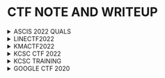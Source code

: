 # CTF NOTE AND WRITEUP
<details>
<summary>ASCIS 2022 QUALS</summary>

<p>
  
| Name | Type | Link Chall
| :---: | :---: | :---: |
| [Coconut](https://github.com/Ajomix/CTF/blob/main/ASCIS/coconut.md) |`REV`|[DOWNLOAD](https://github.com/Ajomix/CTF/blob/main/ALL%20CHALL/Coconut.exe)
| [Dummy](https://github.com/Ajomix/CTF/blob/main/ASCIS/dummy.md) |`REV`|[DOWNLOAD](https://github.com/Ajomix/CTF/blob/main/ALL%20CHALL/DummyOS.bin)
</details>

<details>
<summary>LINECTF2022</summary>

<p>
  
| Name | Type | Link Chall
| :---: | :---: | :---: |
| [Rolling](https://github.com/Ajomix/CTF/blob/main/LINECTF2022/rolling.md) |`REV`|[DOWNLOAD](https://github.com/Ajomix/CTF/blob/main/ALL%20CHALL/rolling.apk)
</details>

<details>
<summary>KMACTF2022</summary>

<p>
  
| Name | Type | Link Chall
| :---: | :---: | :---: |
| [Encryptor](https://github.com/Ajomix/CTF/blob/main/KMACTF2022/Encryptor.md) |`REV`|[DOWNLOAD](https://github.com/Ajomix/CTF/blob/main/ALL%20CHALL/Encryptor.zip)
| [NikoGoKill](https://github.com/Ajomix/CTF/blob/main/KMACTF2022/NikoGoKill.md) |`REV`|[DOWNLOAD](https://github.com/Ajomix/CTF/blob/main/ALL%20CHALL/nikoGoKill.apk)
</details>

<details>
<summary>KCSC CTF 2022 </summary>

<p>
  
| Name | Type | Link Chall
| :---: | :---: | :---: |
| [FlagChecker](https://github.com/Ajomix/CTF/blob/main/KCSC%202022/flagchecker.md) |`REV`|[DOWNLOAD](https://github.com/Ajomix/CTF/raw/main/ALL%20CHALL/FlagChecker.exe)
| [gogo](https://github.com/Ajomix/CTF/blob/main/KCSC%202022/gogogo.md) |`REV`|[DOWNLOAD](https://github.com/Ajomix/CTF/raw/main/ALL%20CHALL/gogogo)
| [HEA](https://github.com/Ajomix/CTF/blob/main/KCSC%202022/hea.md) |`REV`|[DOWNLOAD](https://github.com/Ajomix/CTF/raw/main/ALL%20CHALL/HEA.exe)
| [SECRET](https://github.com/Ajomix/CTF/blob/main/KCSC%202022/secret.md ) |`REV`|[DOWNLOAD](https://github.com/Ajomix/CTF/raw/main/ALL%20CHALL/secret.zip)
| [SIMPLE_BMP]( https://github.com/Ajomix/CTF/blob/main/KCSC%202022/Simple_BMP.md ) |`REV`|[DOWNLOAD](https://github.com/Ajomix/CTF/raw/main/ALL%20CHALL/Simple_BMP.zip)

</details>

<details>
<summary>KCSC TRAINING</summary>

<p>
  
| Name | Type | Link Chall
| :---: | :---: | :---: |
| [Crackmexx](https://github.com/Ajomix/CTF/blob/main/TRAINNING/CRACKMEXX.md) |`REV`|[DOWNLOAD](https://github.com/Ajomix/CTF/raw/main/ALL%20CHALL/crackmexxx)
| [AntiDebug](https://github.com/Ajomix/CTF/blob/main/TRAINNING/AntiDebugChall.md) |`REV`|[DOWNLOAD](https://github.com/Ajomix/CTF/raw/main/ALL%20CHALL/antidebug.exe)
</details>

<details>
<summary>GOOGLE CTF 2020</summary>

<p>
  
| Name | Type | Link Chall
| :---: | :---: | :---: |
| [Beginner](https://github.com/Ajomix/CTF/blob/main/GOOGLE%20CTF%20202/BeginnerChall.md) |`REV`|[DOWNLOAD](https://github.com/Ajomix/CTF/raw/main/ALL%20CHALL/a.out)
</details>
